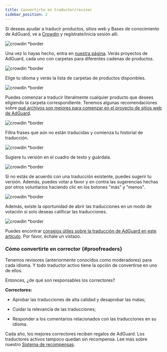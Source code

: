 ```yaml
---
title: Convertirte en traductor/revisor
sidebar_position: 2
---
```


Si deseas ayudar a traducir productos, sitios web y Bases de conocimiento de AdGuard, ve a [Crowdin](https://crowdin.com/) y regístrate/inicia sesión allí.

![crowdin *border](https://cdn.adtidy.org/public/Adguard/kb/en/ag-translations/main-screen.png)

Una vez lo hayas hecho, entra en [nuestra página](https://crowdin.com/profile/adguard/). Verás proyectos de AdGuard, cada uno con carpetas para diferentes cadenas de productos.

![crowdin *border](https://cdn.adtidy.org/public/Adguard/kb/en/ag-translations/projects.png)

Elige tu idioma y verás la lista de carpetas de productos disponibles.

![crowdin *border](https://cdn.adtidy.org/public/Adguard/kb/en/ag-translations/languages.png)

Puedes comenzar a traducir literalmente cualquier producto que desees eligiendo la carpeta correspondiente. Tenemos algunas recomendaciones sobre [qué archivos son mejores para comenzar en el proyecto de sitios web de AdGuard](../translation-priority).

![crowdin *border](https://cdn.adtidy.org/public/Adguard/kb/en/ag-translations/folders.png)

Filtra frases que aún no están traducidas y comienza tu historial de traducción.

![crowdin *border](https://cdn.adtidy.org/public/Adguard/kb/en/ag-translations/filter.png)

Sugiere tu versión en el cuadro de texto y guárdala.

![crowdin *border](https://cdn.adtidy.org/public/Adguard/kb/en/ag-translations/text-box.png)

Si no estás de acuerdo con una traducción existente, puedes sugerir tu versión. Además, puedes votar a favor y en contra las sugerencias hechas por otros voluntarios haciendo clic en los botones "más" y "menos".

![crowdin *border](https://cdn.adtidy.org/public/Adguard/kb/en/ag-translations/vote.png)

Además, existe la oportunidad de abrir las traducciones en un modo de votación si solo deseas calificar las traducciones.

![crowdin *border](https://cdn.adtidy.org/public/Adguard/kb/en/ag-translations/mode.png)

Puedes encontrar [consejos útiles sobre la traducción de AdGuard en este artículo](../guidelines). Por favor, échale un vistazo.

### Cómo convertirte en corrector {#proofreaders}

Tenemos revisores (anteriormente conocidos como moderadores) para cada idioma. Y todo traductor activo tiene la opción de convertirse en uno de ellos.

Entonces, ¿de qué son responsables los correctores?

**Correctores:**

- Aprobar las traducciones de alta calidad y desaprobar las malas;

- Cuidar la relevancia de las traducciones;

- Responder a los comentarios relacionados con las traducciones en su idioma.

Cada año, los mejores correctores reciben regalos de AdGuard. Los traductores activos tampoco quedan sin recompensa. Lee más sobre nuestro [Sistema de recompensas](../rewards).
